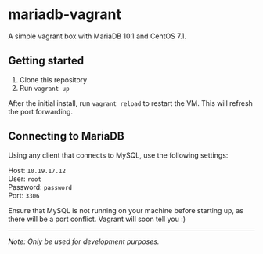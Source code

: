 # mariadb-vagrant
A simple vagrant box with MariaDB 10.1 and CentOS 7.1.

## Getting started
1. Clone this repository
2. Run `vagrant up`

After the initial install, run `vagrant reload` to restart the VM. This will refresh the port forwarding.

## Connecting to MariaDB
Using any client that connects to MySQL, use the following settings:

Host: `10.19.17.12`  
User: `root`  
Password: `password`  
Port: `3306`

Ensure that MySQL is not running on your machine before starting up, as there will be a port conflict. Vagrant will soon tell you :)

---
_Note: Only be used for development purposes._
